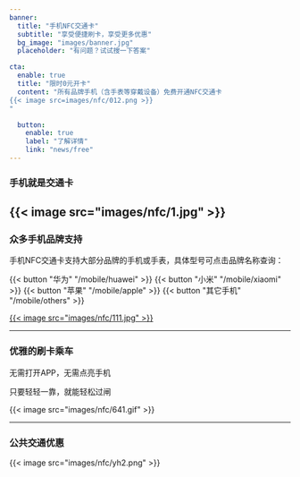 ```yaml
---
banner:
  title: "手机NFC交通卡"
  subtitle: "享受便捷刷卡，享受更多优惠"
  bg_image: "images/banner.jpg"
  placeholder: "有问题？试试搜一下答案"

cta:
  enable: true
  title: "限时0元开卡"
  content: "所有品牌手机（含手表等穿戴设备）免费开通NFC交通卡
{{< image src=images/nfc/012.png >}}
"

  button:
    enable: true 
    label: "了解详情"
    link: "news/free"
---
```

### 手机就是交通卡
{{< image src="images/nfc/1.jpg" >}}
-----
### 众多手机品牌支持

手机NFC交通卡支持大部分品牌的手机或手表，具体型号可点击品牌名称查询：

{{< button "华为" "/mobile/huawei" >}}
{{< button "小米" "/mobile/xiaomi" >}}
{{< button "苹果" "/mobile/apple" >}}
{{< button "其它手机" "/mobile/others" >}}

[{{< image src="images/nfc/111.jpg" >}}](mobile/)

--------
### 优雅的刷卡乘车

无需打开APP，无需点亮手机

只要轻轻一靠，就能轻松过闸

{{< image src="images/nfc/641.gif" >}}

--------
### 公共交通优惠

{{< image src="images/nfc/yh2.png" >}}